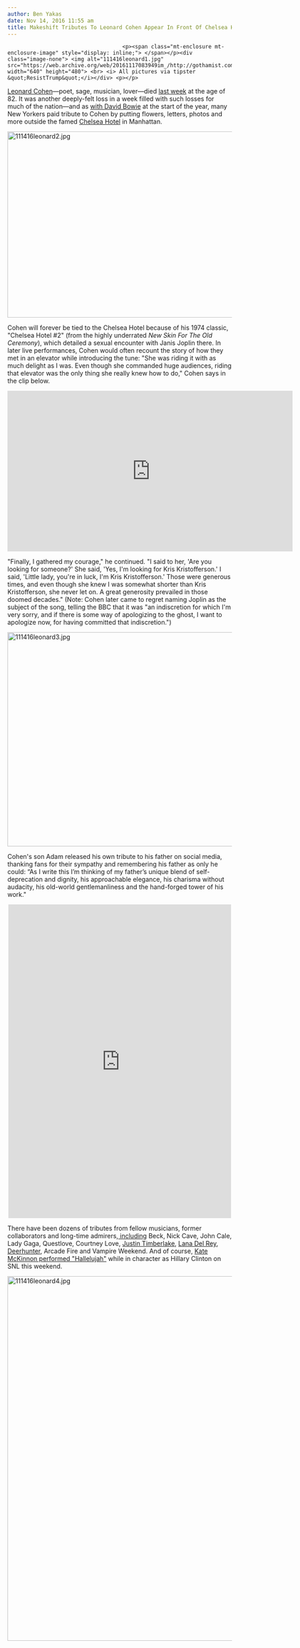 ```yaml
---
author: Ben Yakas
date: Nov 14, 2016 11:55 am
title: Makeshift Tributes To Leonard Cohen Appear In Front Of Chelsea Hotel
---
```


	
										<p><span class="mt-enclosure mt-enclosure-image" style="display: inline;"> </span></p><div class="image-none"> <img alt="111416leonard1.jpg" src="https://web.archive.org/web/20161117083949im_/http://gothamist.com/attachments/byakas/111416leonard1.jpg" width="640" height="480"> <br> <i> All pictures via tipster &quot;ResistTrump&quot;</i></div> <p></p>

<p><a href="https://web.archive.org/web/20161117083949/http://gothamist.com/tags/leonardcohen">Leonard Cohen</a>&#x2014;poet, sage, musician, lover&#x2014;died <a href="https://web.archive.org/web/20161117083949/http://laist.com/2016/11/10/leonard_cohen_has_died.php">last week</a> at the age of 82. It was another deeply-felt loss in a week filled with such losses for much of the nation&#x2014;and as <a href="https://web.archive.org/web/20161117083949/http://gothamist.com/2016/01/12/bowie_memorial.php">with David Bowie</a> at the start of the year, many New Yorkers paid tribute to Cohen by putting flowers, letters, photos and more outside the famed <a href="https://web.archive.org/web/20161117083949/http://gothamist.com/tags/chelseahotel">Chelsea Hotel</a> in Manhattan.</p>

<p><span class="mt-enclosure mt-enclosure-image" style="display: inline;"> <img alt="111416leonard2.jpg" src="https://web.archive.org/web/20161117083949im_/http://gothamist.com/attachments/byakas/111416leonard2.jpg" width="640" height="417" class="image-none"> </span></p>

<p>Cohen will forever be tied to the Chelsea Hotel because of his 1974 classic, &quot;Chelsea Hotel #2&quot; (from the highly underrated <em>New Skin For The Old Ceremony</em>), which detailed a sexual encounter with Janis Joplin there. In later live performances, Cohen would often recount the story of how they met in an elevator while introducing the tune: &quot;She was riding it with as much delight as I was. Even though she commanded huge audiences, riding that elevator was the only thing she really knew how to do,&quot; Cohen says in the clip below. </p>

<p><iframe width="640" height="360" src="https://web.archive.org/web/20161117083949if_/https://www.youtube.com/embed/Xk7DOe5EGgM" frameborder="0" allowfullscreen></iframe></p>

<p>&quot;Finally, I gathered my courage,&quot; he continued. &quot;I said to her, &apos;Are you looking for someone?&apos; She said, &apos;Yes, I&apos;m looking for Kris Kristofferson.&apos; I said, &apos;Little lady, you&apos;re in luck, I&apos;m Kris Kristofferson.&apos; Those were generous times, and even though she knew I was somewhat shorter than Kris Kristofferson, she never let on. A great generosity prevailed in those doomed decades.&quot; (Note: Cohen later came to regret naming Joplin as the subject of the song, telling the BBC that it was &quot;an indiscretion for which I&apos;m very sorry, and if there is some way of apologizing to the ghost, I want to apologize now, for having committed that indiscretion.&quot;)</p>

<p><span class="mt-enclosure mt-enclosure-image" style="display: inline;"> <img alt="111416leonard3.jpg" src="https://web.archive.org/web/20161117083949im_/http://gothamist.com/attachments/byakas/111416leonard3.jpg" width="640" height="480" class="image-none"> </span></p>

<p>Cohen&apos;s son Adam released his own tribute to his father on social media, thanking fans for their sympathy and remembering his father as only he could: &#x201C;As I write this I&#x2019;m thinking of my father&#x2019;s unique blend of self-deprecation and dignity, his approachable elegance, his charisma without audacity, his old-world gentlemanliness and the hand-forged tower of his work.&quot;</p>

<center><iframe src="https://web.archive.org/web/20161117083949if_/https://www.facebook.com/plugins/post.php?href=https%3A%2F%2Fwww.facebook.com%2FAdamCohenMusic%2Fposts%2F1284718111589008%3A0&amp;width=500" width="500" height="703" style="border:none;overflow:hidden" scrolling="no" frameborder="0" allowtransparency="true"></iframe></center>

<p>There have been dozens of tributes from fellow musicians, former collaborators and long-time admirers,<a href="https://web.archive.org/web/20161117083949/http://pitchfork.com/news/69736-beck-win-butler-nick-cave-ezra-koenig-justin-trudeau-more-remember-leonard-cohen/"> including</a> Beck, Nick Cave, John Cale, Lady Gaga, Questlove, Courtney Love, <a href="https://web.archive.org/web/20161117083949/http://pitchfork.com/news/69733-justin-timberlake-lykke-li-q-tip-more-react-to-leonard-cohens-death/">Justin Timberlake</a>, <a href="https://web.archive.org/web/20161117083949/http://pitchfork.com/news/69752-lana-del-rey-pays-tribute-to-leonard-cohen/">Lana Del Rey</a>, <a href="https://web.archive.org/web/20161117083949/http://pitchfork.com/news/69747-deerhunters-bradford-cox-pens-eulogy-to-leonard-cohen/">Deerhunter</a>, Arcade Fire and Vampire Weekend. And of course, <a href="https://web.archive.org/web/20161117083949/http://gothamist.com/2016/11/13/kate_mckinnon_hillary_snl_hallelujah.php">Kate McKinnon performed &quot;Hallelujah&quot;</a> while in character as Hillary Clinton on SNL this weekend.</p>

<p><span class="mt-enclosure mt-enclosure-image" style="display: inline;"> <img alt="111416leonard4.jpg" src="https://web.archive.org/web/20161117083949im_/http://gothamist.com/attachments/byakas/111416leonard4.jpg" width="640" height="817" class="image-none"> </span></p>					
										
									
				